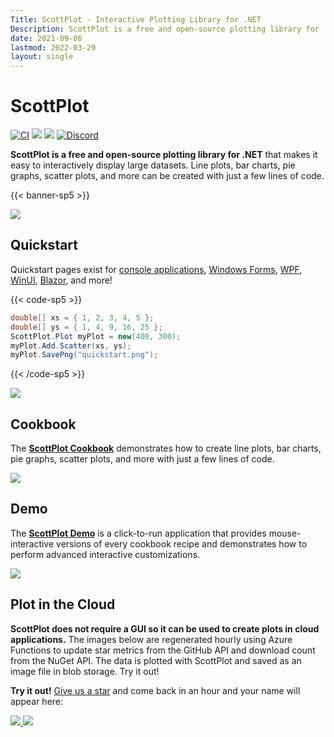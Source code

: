 ```yaml
---
Title: ScottPlot - Interactive Plotting Library for .NET
Description: ScottPlot is a free and open-source plotting library for .NET that makes it easy to interactively display large datasets. Line plots, bar charts, pie graphs, scatter plots, and more can be created with just a few lines of code.
date: 2021-09-06
lastmod: 2022-03-29
layout: single
---
```


<h1 class='border-0 mt-4 mb-0'>ScottPlot</h1>

[![CI](https://github.com/ScottPlot/ScottPlot/actions/workflows/ci.yaml/badge.svg)](https://github.com/ScottPlot/ScottPlot/actions/workflows/ci.yaml)
[![](https://img.shields.io/nuget/dt/scottplot?color=004880&label=Downloads&logo=NuGet)](https://www.nuget.org/packages/ScottPlot/)
[![](https://img.shields.io/nuget/vpre/scottplot?color=%23004880&label=NuGet&logo=nuget)](https://www.nuget.org/packages/ScottPlot/)
[![Discord](https://badgen.net/discord/members/Dru6fnY2UX?icon=discord&color=5562ea&label=Discord)](https://scottplot.net/discord/)

**ScottPlot is a free and open-source plotting library for .NET** that makes it easy to interactively display large datasets. Line plots, bar charts, pie graphs, scatter plots, and more can be created with just a few lines of code.

{{< banner-sp5 >}}

<a href='cookbook'>
  <img src='/images/scottplot.gif' class="d-block mx-auto my-5" />
</a>

## Quickstart 

Quickstart pages exist for [console applications](/quickstart/console/), [Windows Forms](/quickstart/winforms/), [WPF](/quickstart/wpf/), [WinUI](/quickstart/winui/), [Blazor](/quickstart/blazor/), and more!

{{< code-sp5 >}}

```cs
double[] xs = { 1, 2, 3, 4, 5 };
double[] ys = { 1, 4, 9, 16, 25 };
ScottPlot.Plot myPlot = new(400, 300);
myPlot.Add.Scatter(xs, ys);
myPlot.SavePng("quickstart.png");
```

{{< /code-sp5 >}}

![](/images/quickstart/scottplot-quickstart-console.png)


## Cookbook

The [**ScottPlot Cookbook**](cookbook/) demonstrates how to create line plots, bar charts, pie graphs, scatter plots, and more with just a few lines of code. 

<a href='cookbook/'>
  <img src='images/cookbook.jpg' class="d-block mx-auto my-5" />
</a>

## Demo

The [**ScottPlot Demo**](demo) is a click-to-run application that provides mouse-interactive versions of every cookbook recipe and demonstrates how to perform advanced interactive customizations.

<a href='demo'>
  <img src='/images/demo/5.0/demo.png' class="d-block mx-auto my-5" />
</a>

## Plot in the Cloud

**ScottPlot does not require a GUI so it can be used to create plots in cloud applications.** The images below are regenerated hourly using Azure Functions to update star metrics from the GitHub API and download count from the NuGet API. The data is plotted with ScottPlot and saved as an image file in blob storage. Try it out!

**Try it out!** [Give us a star](https://github.com/scottplot/scottplot) and come back in an hour and your name will appear here:


<a href="https://stargraph.z20.web.core.windows.net/scottplot-stars.png" target="_blank">
  <img src="https://stargraph.z20.web.core.windows.net/scottplot-stars.png?" class="d-block mx-auto my-5" >
</a>

<a href='https://nugetppt.z20.web.core.windows.net/plots/scottplot.png'>
  <img src='https://nugetppt.z20.web.core.windows.net/plots/scottplot.png' class="d-block mx-auto my-5" >
</a>
